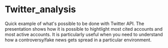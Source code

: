 # Twitter_analysis
Quick example of what's possible to be done with Twitter API. The presentation shows how it is possible to hightlight most cited accounts and most active accounts. It is particularly useful when you need to understand how a controversy/fake news gets spread in a particular environment.
